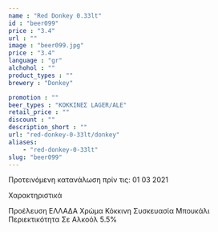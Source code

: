 ```yaml
---
name : "Red Donkey 0.33lt"
id : "beer099"
price : "3.4"
url : ""
image : "beer099.jpg"
price : "3.4"
language : "gr"
alchohol : ""
product_types : ""
brewery : "Donkey"

promotion : ""
beer_types : "ΚΟΚΚΙΝΕΣ LAGER/ALE"
retail_price : ""
discount : ""
description_short : ""
url: "red-donkey-0-33lt/donkey"
aliases: 
    - "red-donkey-0-33lt"
slug: "beer099"
---
```


Προτεινόμενη κατανάλωση πρίν τις: 01 03 2021

Χαρακτηριστικά

Προέλευση
ΕΛΛΑΔΑ
Χρώμα
Κόκκινη
Συσκευασία
Μπουκάλι
Περιεκτικότητα Σε Αλκοόλ
5.5%